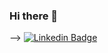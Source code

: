 ### Hi there 👋


--> [![Linkedin Badge](https://img.shields.io/badge/-Anny%20Dos%20Santos%20Sena%20Vaz-6633cc?style=flat-square&logo=Linkedin&logoColor=white&link=https://www.linkedin.com/in/annydossantosenavaz/)](https://www.linkedin.com/in/annydossantosenavaz/) 

